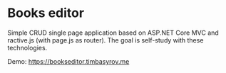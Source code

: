 # Books editor

Simple CRUD single page application based on ASP.NET Core MVC and ractive.js (with page.js as router).
The goal is self-study with these technologies.

Demo: https://bookseditor.timbasyrov.me